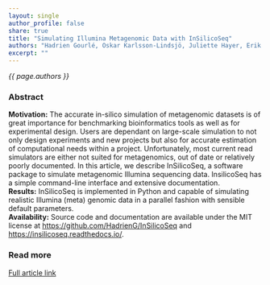 ```yaml
---
layout: single
author_profile: false
share: true
title: "Simulating Illumina Metagenomic Data with InSilicoSeq"
authors: "Hadrien Gourlé, Oskar Karlsson-Lindsjö, Juliette Hayer, Erik Bongcam-Rudloff"
excerpt: ""
---
```


*{{ page.authors }}*

### Abstract

**Motivation:** The accurate in-silico simulation of metagenomic datasets is of great importance for benchmarking bioinformatics tools as well as for experimental design. Users are dependant on large-scale simulation to not only design experiments and new projects but also for accurate estimation of computational needs within a project. Unfortunately, most current read simulators are either not suited for metagenomics, out of date or relatively poorly documented. In this article, we describe InSilicoSeq, a software package to simulate metagenomic Illumina sequencing data. InsilicoSeq has a simple command-line interface and extensive documentation.  
**Results:** InSilicoSeq is implemented in Python and capable of simulating realistic Illumina (meta) genomic data in a parallel fashion with sensible default parameters.  
**Availability:** Source code and documentation are available under the MIT license at <https://github.com/HadrienG/InSilicoSeq> and <https://insilicoseq.readthedocs.io/>.

### Read more

[Full article link](https://doi.org/10.1093/bioinformatics/bty630)
